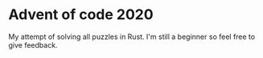 # Advent of code 2020

My attempt of solving all puzzles in Rust.
I'm still a beginner so feel free to give feedback.
